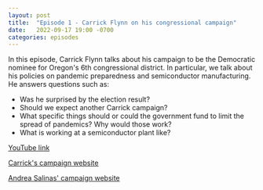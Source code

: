 ```yaml
---
layout: post
title:  "Episode 1 - Carrick Flynn on his congressional campaign"
date:   2022-09-17 19:00 -0700
categories: episodes
---
```


In this episode, Carrick Flynn talks about his campaign to be the Democratic nominee for Oregon's 6th congressional district. In particular, we talk about his policies on pandemic preparedness and semiconductor manufacturing. He answers questions such as:
 - Was he surprised by the election result?
 - Should we expect another Carrick campaign?
 - What specific things should or could the government fund to limit the spread of pandemics? Why would those work?
 - What is working at a semiconductor plant like?

[YouTube link](https://youtu.be/2q3PpsOJU_k)

[Carrick's campaign website](https://www.carrickflynnfororegon.com/)

[Andrea Salinas' campaign website](https://www.andreasalinasfororegon.com/)
